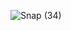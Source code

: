 ![Snap (34)](https://user-images.githubusercontent.com/78920780/158379628-76a2f518-c357-4046-9749-16dd43f3cb15.png)
